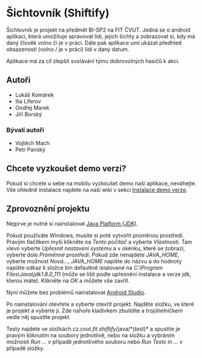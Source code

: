 # Šichtovník (Shiftify)

Šichtovník je projekt na předmět BI-SP2 na FIT ČVUT. 
Jedná se o android aplikaci, která umožňuje spravovat lidi, jejich šichty a zobrazovat si, kdy má daný člověk volno či je v práci. Dále pak aplikace umí ukázat předhled obsazeností (volno / je v prácí) lidí v daný datum.

Aplikace má za cíl zlepšít svolávání týmu dobrovolných hasičů k akci.


## Autoři

- Lukáš Komárek
- Ilia Liferov
- Ondřej Marek
- Jiří Borský

### Bývalí autoři
- Vojtěch Mach
- Petr Panský




## Chcete vyzkoušet demo verzi?

Pokud si chcete u sebe na mobilu vyzkoušet demo naší aplikace, neváhejte. Vše ohledně instalace najdete na naší wiki v sekci [Instalace demo verze](https://github.com/thepetas/shiftify/wiki/Instalace-demo-verze).


## Zprovoznění projektu

Nejprve je nutné si nainstalovat [Java Platform (JDK)](http://www.oracle.com/technetwork/java/javase/downloads/jdk8-downloads-2133151.html).

Pokud používáte Windows, musíte si poté vytvořit proměnou prostředí. Pravým tlačítkem myši klikněte na *Tento počítač* a vyberte *Vlastnosti*. Tam vlevo vyberte *Upřesnit nastavení systému* a v okénku, které se zobrazí, vyberte dole *Proměnné prostředí*. Pokud zde nenajdete *JAVA_HOME*, vyberte možnost *Nová...*, *JAVA_HOME* napište do názvu a do hodnoty napište odkaz k složce bin defaultně istalované na *C:\Program Files\Java\jdk1.8.0_111* (může se lišit podle upřesnění instalace a verze jdk, kterou máte). Klikněte na *OK* a můžete vše zavřít.

Nyní můžete bez problémů nainstalovat [Android Studio](https://developer.android.com/studio/index.html).

Po nainstalování otevřete a vyberte otevřít projekt. Najděte složku, ve které je projekt a vyberte ji. Zde nahoře kladívkem zbuildíte a trojúhelníčkem vedle něj spustíte projekt.

Testy najdete ve složkách *cz.cvut.fit.shiftify*/java/\*(test)* a spustíte je pravým kliknutím na soubory jednotlivě, nebo na složku a vybráním možnosti *Run ...* v případě jednotlivého souboru nebo *Run Tests in ...* v případě složky.
